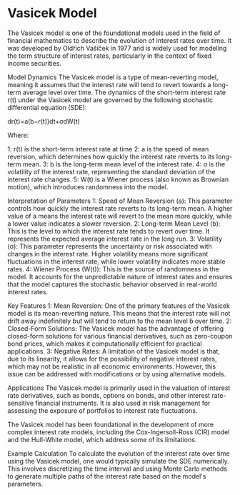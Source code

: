 # Vasicek Model

The Vasicek model is one of the foundational models used in the field of financial mathematics to describe the evolution of interest rates over time. It was developed by Oldřich Vašíček in 1977 and is widely used for modeling the term structure of interest rates, particularly in the context of fixed income securities.

Model Dynamics
The Vasicek model is a type of mean-reverting model, meaning it assumes that the interest rate will tend to revert towards a long-term average level over time. The dynamics of the short-term interest rate r(t) under the Vasicek model are governed by the following stochastic differential equation (SDE):

dr(t)=a(b−r(t))dt+σdW(t)

Where:

1: r(t) is the short-term interest rate at time 
2: a is the speed of mean reversion, which determines how quickly the interest rate reverts to its long-term mean.
3: b is the long-term mean level of the interest rate.
4: σ is the volatility of the interest rate, representing the standard deviation of the interest rate changes.
5: W(t) is a Wiener process (also known as Brownian motion), which introduces randomness into the model.

Interpretation of Parameters
1: Speed of Mean Reversion (a): This parameter controls how quickly the interest rate reverts to its long-term mean. A higher value of a means the interest rate will revert to the mean more quickly, while a lower value indicates a slower reversion.
2: Long-term Mean Level (b): This is the level to which the interest rate tends to revert over time. It represents the expected average interest rate in the long run.
3: Volatility (σ): This parameter represents the uncertainty or risk associated with changes in the interest rate. Higher volatility means more significant fluctuations in the interest rate, while lower volatility indicates more stable rates.
4: Wiener Process (W(t)): This is the source of randomness in the model. It accounts for the unpredictable nature of interest rates and ensures that the model captures the stochastic behavior observed in real-world interest rates.

Key Features
1: Mean Reversion: One of the primary features of the Vasicek model is its mean-reverting nature. This means that the interest rate will not drift away indefinitely but will tend to return to the mean level b over time.
2: Closed-Form Solutions: The Vasicek model has the advantage of offering closed-form solutions for various financial derivatives, such as zero-coupon bond prices, which makes it computationally efficient for practical applications.
3: Negative Rates: A limitation of the Vasicek model is that, due to its linearity, it allows for the possibility of negative interest rates, which may not be realistic in all economic environments. However, this issue can be addressed with modifications or by using alternative models.

Applications
The Vasicek model is primarily used in the valuation of interest rate derivatives, such as bonds, options on bonds, and other interest rate-sensitive financial instruments. It is also used in risk management for assessing the exposure of portfolios to interest rate fluctuations.

The Vasicek model has been foundational in the development of more complex interest rate models, including the Cox-Ingersoll-Ross (CIR) model and the Hull-White model, which address some of its limitations.

Example Calculation
To calculate the evolution of the interest rate over time using the Vasicek model, one would typically simulate the SDE numerically. This involves discretizing the time interval and using Monte Carlo methods to generate multiple paths of the interest rate based on the model's parameters.
